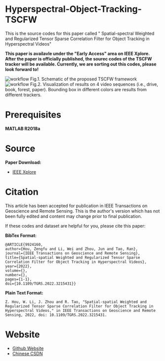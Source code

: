 # Hyperspectral-Object-Tracking-TSCFW
This is the source codes for this paper called " Spatial-spectral Weighted and Regularized Tensor Sparse Correlation Filter for Object Tracking in Hyperspectral Videos"

**This paper is availavle under the "Early Access" area on IEEE Xplore. After the paper is officially published, the sourec codes of the TSCFW tracker will be available. Currently, we are sorting out this codes, please look forward to!**


<img src="flowchart_TSCFW.png" alt="workflow">
Fig.1. Schematic of the proposed TSCFW framework

<img src="tracking_results.png" alt="workflow">
Fig.2. Visualization of results on 4 video sequences (i.e., drive, book, forest, paper). Bounding box in different colors are results from different trackers.


# Prerequisites
**MATLAB R2018a**


# Source
**Paper Download:**<br />
- [IEEE Xplore](https://ieeexplore.ieee.org/document/9924160)


# Citation
This article has been accepted for publication in IEEE Transactions on Geoscience and Remote Sensing. This is the author's version which has not been fully edited and
content may change prior to final publication.

If these codes and dataset are helpful for you, please cite this paper:

**BibTex Format:**<br />

```
@ARTICLE{9924160,  
author={Hou, Zengfu and Li, Wei and Zhou, Jun and Tao, Ran},  
journal={IEEE Transactions on Geoscience and Remote Sensing},   
title={Spatial-spatial Weighted and Regularized Tensor Sparse Correlation Filter for Object Tracking in Hyperspectral Videos},   
year={2022},  
volume={},  
number={},  
pages={1-1},  
doi={10.1109/TGRS.2022.3215431}}
```


**Plain Text Format:**<br />

```
Z. Hou, W. Li, J. Zhou and R. Tao, "Spatial-spatial Weighted and Regularized Tensor Sparse Correlation Filter for Object Tracking in Hyperspectral Videos," in IEEE Transactions on Geoscience and Remote Sensing, 2022, doi: 10.1109/TGRS.2022.3215431.
```

# Website
- [Github Website](https://zephyrhours.github.io/)
- [Chinese CSDN](https://blog.csdn.net/NBDwo)
